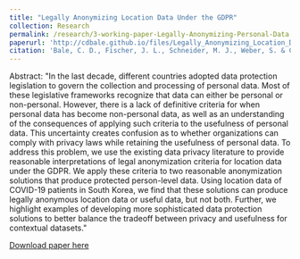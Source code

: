 ```yaml
---
title: "Legally Anonymizing Location Data Under the GDPR"
collection: Research
permalink: /research/3-working-paper-Legally-Anonymizing-Personal-Data
paperurl: 'http://cdbale.github.io/files/Legally_Anonymizing_Location_Data_GDPR.pdf'
citation: 'Bale, C. D., Fischer, J. L., Schneider, M. J., Weber, S. & Chang, S. (2023). &quot;Legally Anonymizing Location Data Under the GDPR; <i>Working Paper</i>.'
---
```


Abstract: "In the last decade, different countries adopted data protection legislation to govern the collection and processing of personal data. Most of these legislative frameworks recognize that data can either be personal or non-personal. However, there is a lack of definitive criteria for when personal data has become non-personal data, as well as an understanding of the consequences of applying such criteria to the usefulness of personal data. This uncertainty creates confusion as to whether organizations can comply with privacy laws while retaining the usefulness of personal data. To address this problem, we use the existing data privacy literature to provide reasonable interpretations of legal anonymization criteria for location data under the GDPR. We apply these criteria to two reasonable anonymization solutions that produce protected person-level data. Using location data of COVID-19 patients in South Korea, we find that these solutions can produce legally anonymous location data or useful data, but not both. Further, we highlight examples of developing more sophisticated data protection solutions to better balance the tradeoff between privacy and usefulness for contextual datasets."

[Download paper here](http://cdbale.github.io/files/Legally_Anonymizing_Location_Data_GDPR.pdf)
